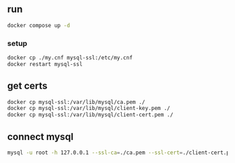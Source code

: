 ## run
```bash
docker compose up -d
```

### setup 
```bash
docker cp ./my.cnf mysql-ssl:/etc/my.cnf
docker restart mysql-ssl
```

## get certs
> 
```bash
docker cp mysql-ssl:/var/lib/mysql/ca.pem ./
docker cp mysql-ssl:/var/lib/mysql/client-key.pem ./
docker cp mysql-ssl:/var/lib/mysql/client-cert.pem ./
```

## connect mysql
```bash
mysql -u root -h 127.0.0.1 --ssl-ca=./ca.pem --ssl-cert=./client-cert.pem --ssl-key=./client-key.pem --password=secret
```